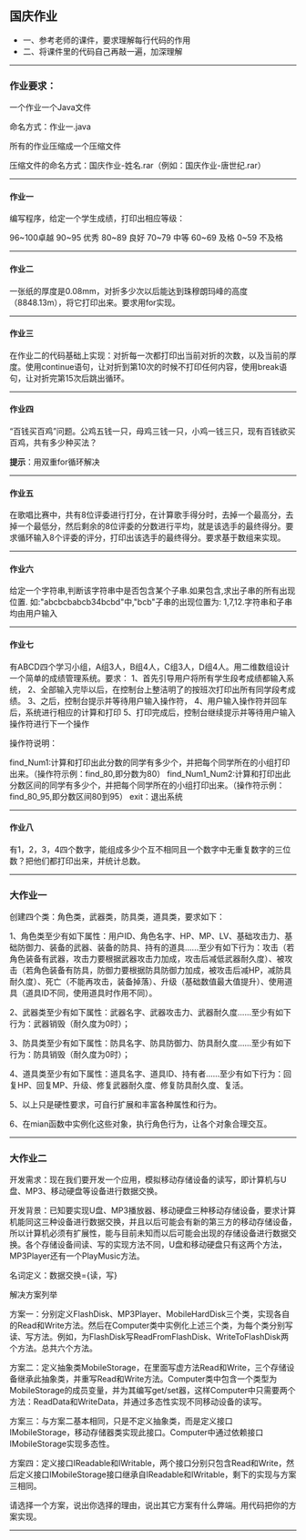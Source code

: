 ## 国庆作业

- 一、参考老师的课件，要求理解每行代码的作用
- 二、将课件里的代码自己再敲一遍，加深理解

---

### 作业要求：

一个作业一个Java文件

命名方式：作业一.java

所有的作业压缩成一个压缩文件

压缩文件的命名方式：国庆作业-姓名.rar（例如：国庆作业-唐世纪.rar）

---

#### 作业一

编写程序，给定一个学生成绩，打印出相应等级：

96~100卓越
90~95 优秀
80~89 良好
70~79 中等
60~69 及格
0~59 不及格

---

#### 作业二

一张纸的厚度是0.08mm，对折多少次以后能达到珠穆朗玛峰的高度（8848.13m），将它打印出来。要求用for实现。

----

#### 作业三

在作业二的代码基础上实现：对折每一次都打印出当前对折的次数，以及当前的厚度。使用continue语句，让对折到第10次的时候不打印任何内容，使用break语句，让对折完第15次后跳出循环。

----

#### 作业四

“百钱买百鸡”问题。公鸡五钱一只，母鸡三钱一只，小鸡一钱三只，现有百钱欲买百鸡，共有多少种买法？

**提示**：用双重for循环解决

----

#### 作业五

在歌唱比赛中，共有8位评委进行打分，在计算歌手得分时，去掉一个最高分，去掉一个最低分，然后剩余的8位评委的分数进行平均，就是该选手的最终得分。要求循环输入8个评委的评分，打印出该选手的最终得分。要求基于数组来实现。

----

#### 作业六

给定一个字符串,判断该字符串中是否包含某个子串.如果包含,求出子串的所有出现位置.
如:"abcbcbabcb34bcbd"中,"bcb"子串的出现位置为: 1,7,12.字符串和子串均由用户输入

---

#### 作业七

有ABCD四个学习小组，A组3人，B组4人，C组3人，D组4人。用二维数组设计一个简单的成绩管理系统。要求：
1、首先引导用户将所有学生段考成绩都输入系统，
2、全部输入完毕以后，在控制台上整洁明了的按班次打印出所有同学段考成绩。
3、之后，控制台提示并等待用户输入操作符，
4、用户输入操作符并回车后，系统进行相应的计算和打印
5、打印完成后，控制台继续提示并等待用户输入操作符进行下一个操作

操作符说明：

find_Num1:计算和打印出此分数的同学有多少个，并把每个同学所在的小组打印出来。（操作符示例：find_80,即分数为80）
find_Num1_Num2:计算和打印出此分数区间的同学有多少个，并把每个同学所在的小组打印出来。（操作符示例：find_80_95,即分数区间80到95）
exit：退出系统

---

#### 作业八

有1，2，3，4四个数字，能组成多少个互不相同且一个数字中无重复数字的三位数？把他们都打印出来，并统计总数。

---

### 大作业一

创建四个类：角色类，武器类，防具类，道具类，要求如下：

1、角色类至少有如下属性：用户ID、角色名字、HP、MP、LV、基础攻击力、基础防御力、装备的武器、装备的防具、持有的道具......至少有如下行为：攻击（若角色装备有武器，攻击力要根据武器攻击力加成，攻击后减低武器耐久度）、被攻击（若角色装备有防具，防御力要根据防具防御力加成，被攻击后减HP，减防具耐久度）、死亡（不能再攻击，装备掉落）、升级（基础数值最大值提升）、使用道具（道具ID不同，使用道具时作用不同）。

2、武器类至少有如下属性：武器名字、武器攻击力、武器耐久度......至少有如下行为：武器销毁（耐久度为0时）；

3、防具类至少有如下属性：防具名字、防具防御力、防具耐久度......至少有如下行为：防具销毁（耐久度为0时）；

4、道具类至少有如下属性：道具名字、道具ID、持有者......至少有如下行为：回复HP、回复MP、升级、修复武器耐久度、修复防具耐久度、复活。

5、以上只是硬性要求，可自行扩展和丰富各种属性和行为。

6、在mian函数中实例化这些对象，执行角色行为，让各个对象合理交互。

---

### 大作业二

开发需求：现在我们要开发一个应用，模拟移动存储设备的读写，即计算机与U盘、MP3、移动硬盘等设备进行数据交换。

开发背景：已知要实现U盘、MP3播放器、移动硬盘三种移动存储设备，要求计算机能同这三种设备进行数据交换，并且以后可能会有新的第三方的移动存储设备，所以计算机必须有扩展性，能与目前未知而以后可能会出现的存储设备进行数据交换。各个存储设备间读、写的实现方法不同，U盘和移动硬盘只有这两个方法，MP3Player还有一个PlayMusic方法。

名词定义：数据交换={读，写}

解决方案列举

方案一：分别定义FlashDisk、MP3Player、MobileHardDisk三个类，实现各自的Read和Write方法。然后在Computer类中实例化上述三个类，为每个类分别写读、写方法。例如，为FlashDisk写ReadFromFlashDisk、WriteToFlashDisk两个方法。总共六个方法。

方案二：定义抽象类MobileStorage，在里面写虚方法Read和Write，三个存储设备继承此抽象类，并重写Read和Write方法。Computer类中包含一个类型为MobileStorage的成员变量，并为其编写get/set器，这样Computer中只需要两个方法：ReadData和WriteData，并通过多态性实现不同移动设备的读写。

方案三：与方案二基本相同，只是不定义抽象类，而是定义接口IMobileStorage，移动存储器类实现此接口。Computer中通过依赖接口IMobileStorage实现多态性。

方案四：定义接口IReadable和IWritable，两个接口分别只包含Read和Write，然后定义接口IMobileStorage接口继承自IReadable和IWritable，剩下的实现与方案三相同。

请选择一个方案，说出你选择的理由，说出其它方案有什么弊端。用代码把你的方案实现。

---